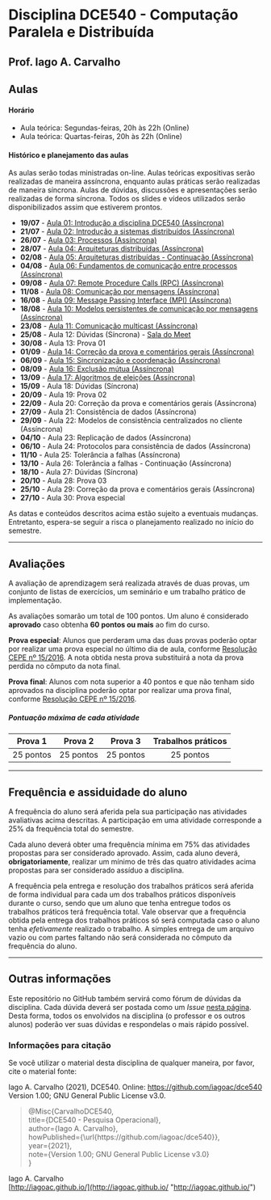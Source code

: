 # Disciplina DCE540 - Computação Paralela e Distribuída

## Prof. Iago A. Carvalho

## Aulas

#### Horário

  - Aula teórica: Segundas-feiras, 20h às 22h (Online)
  - Aula teórica: Quartas-feiras, 20h às 22h (Online)
 
#### Histórico e planejamento das aulas

As aulas serão todas ministradas on-line. Aulas teóricas expositivas serão realizadas de maneira assíncrona, enquanto aulas práticas serão realizadas de maneira síncrona. Aulas de dúvidas, discussões e apresentações serão realizadas de forma síncrona. Todos os slides e vídeos utilizados serão disponibilizados assim que estiverem prontos.

  - **19/07** - [Aula 01: Introdução a disciplina DCE540 (Assíncrona)](https://youtu.be/6b3pcEhdr5Q)
  - **21/07** - [Aula 02: Introdução a sistemas distribuídos (Assíncrona)](https://youtu.be/o95kWrMJDCE)
  - **26/07** - [Aula 03: Processos (Assíncrona)](https://youtu.be/hbe23CGlGbY)
  - **28/07** - [Aula 04: Arquiteturas distribuídas (Assíncrona)](https://youtu.be/O2ewQnW3J_g)
  - **02/08** - [Aula 05: Arquiteturas distribuídas - Continuação (Assíncrona)](https://youtu.be/6dzSmDMYLXE)
  - **04/08** - [Aula 06: Fundamentos de comunicação entre processos (Assíncrona)](https://youtu.be/RfRdrYEUSAc)
  - **09/08** - [Aula 07: Remote Procedure Calls (RPC) (Assíncrona)](https://youtu.be/weTd7jlh13I)
  - **11/08** - [Aula 08: Comunicação por mensagens (Assíncrona)](https://youtu.be/P1g0ImoZNXQ)
  - **16/08** - [Aula 09: Message Passing Interface (MPI) (Assíncrona)](https://youtu.be/7Czx_pSyf6k)
  - **18/08** - [Aula 10: Modelos persistentes de comunicação por mensagens (Assíncrona)](https://youtu.be/qQfd7W0HjEE)
  - **23/08** - [Aula 11: Comunicação multicast (Assíncrona)](https://youtu.be/-MekStw97B4)
  - **25/08** - Aula 12: Dúvidas (Síncrona) - [Sala do Meet](https://meet.google.com/lookup/eojno2f6ec)
  - **30/08** - Aula 13: Prova 01
  - **01/09** - [Aula 14: Correção da prova e comentários gerais (Assíncrona)](https://youtu.be/43qUTASRLIw)
  - **06/09** - [Aula 15: Sincronização e coordenação (Assíncrona)](https://youtu.be/z6b9UGzHpUA)
  - **08/09** - [Aula 16: Exclusão mútua (Assíncrona)](https://youtu.be/_Z-ObE_N8PI)
  - **13/09** - [Aula 17: Algoritmos de eleições (Assíncrona)](https://youtu.be/F0dSgEKs8zw)
  - **15/09** - Aula 18: Dúvidas (Síncrona)
  - **20/09** - Aula 19: Prova 02
  - **22/09** - Aula 20: Correção da prova e comentários gerais (Assíncrona)
  - **27/09** - Aula 21: Consistência de dados (Assíncrona)
  - **29/09** - Aula 22: Modelos de consistência centralizados no cliente (Assíncrona)
  - **04/10** - Aula 23: Replicação de dados (Assíncrona)
  - **06/10** - Aula 24: Protocolos para consistência de dados (Assíncrona)
  - **11/10** - Aula 25: Tolerância a falhas (Assíncrona)
  - **13/10** - Aula 26: Tolerância a falhas - Continuação (Assíncrona)
  - **18/10** - Aula 27: Dúvidas (Síncrona)
  - **20/10** - Aula 28: Prova 03
  - **25/10** - Aula 29: Correção da prova e comentários gerais (Assíncrona)
  - **27/10** - Aula 30: Prova especial

As datas e conteúdos descritos acima estão sujeito a eventuais mudanças. 
Entretanto, espera-se seguir a risca o planejamento realizado no início do semestre.

---

## Avaliações

A avaliação de aprendizagem será realizada através de duas provas, um conjunto de listas de exercícios, um seminário e um trabalho prático de implementação.  

As avaliações somarão um total de 100 pontos. Um aluno é considerado **aprovado** caso obtenha **60 pontos ou mais** ao fim do curso.

**Prova especial**: Alunos que perderam uma das duas provas poderão optar por realizar uma prova especial no último dia de aula, conforme [Resolução CEPE nº 15/2016](https://www.unifal-mg.edu.br/portal/wp-content/uploads/sites/52/2019/07/15-2016-aprova-Reg.-Geral-Cursos-de-gradua%C3%A7%C3%A3o-11935-8-alterada-pela-016-2019-vide-res-020-2019.pdf "Resolução CEPE nº 15/2016"). A nota obtida nesta prova substituirá a nota da prova perdida no cômputo da nota final.

**Prova final**: Alunos com nota superior a 40 pontos e que não tenham sido aprovados na disciplina poderão optar por realizar uma prova final, conforme [Resolução CEPE nº 15/2016](https://www.unifal-mg.edu.br/portal/wp-content/uploads/sites/52/2019/07/15-2016-aprova-Reg.-Geral-Cursos-de-gradua%C3%A7%C3%A3o-11935-8-alterada-pela-016-2019-vide-res-020-2019.pdf "Resolução CEPE nº 15/2016").

##### Pontuação máxima de cada atividade
| Prova 1  | Prova 2  |  Prova 3 | Trabalhos práticos | 
| :------------: | :------------: | :------------: | :------------: |
| 25 pontos  | 25 pontos  | 25 pontos  | 25 pontos  |

---

## Frequência e assiduidade do aluno

A frequência do aluno será aferida pela sua participação nas atividades avaliativas acima descritas. A participação em uma atividade corresponde a 25% da frequência total do semestre.

Cada aluno deverá obter uma frequência mínima em 75% das atividades propostas para ser considerado aprovado. Assim, cada aluno deverá, **obrigatoriamente**, realizar um mínimo de três das quatro atividades acima propostas para ser considerado assíduo a disciplina.

A frequência pela entrega e resolução dos trabalhos práticos será aferida de forma individual para cada um dos trabalhos práticos disponíveis durante o curso, sendo que um aluno que tenha entregue todos os trabalhos práticos terá frequência total.
Vale observar que a frequência obtida pela entrega dos trabalhos práticos só será computada caso o aluno tenha *efetivamente* realizado o trabalho. A simples entrega de um arquivo vazio ou com partes faltando não será considerada no cômputo da frequência do aluno.

---

## Outras informações

Este repositório no GitHub também servirá como fórum de dúvidas da disciplina. Cada dúvida deverá ser postada como um *Issue* [nesta página](https://github.com/iagoac/dce540/issues). Desta forma, todos os envolvidos na disciplina (o professor e os outros alunos) poderão ver suas dúvidas e respondelas o mais rápido possível.

### Informações para citação

Se você utilizar o material desta disciplina de qualquer maneira, por favor, cite o material fonte:

Iago A. Carvalho (2021), DCE540. Online: https://github.com/iagoac/dce540 Version 1.00; GNU General Public License v3.0.


> @Misc{CarvalhoDCE540,  
title={DCE540 - Pesquisa Operacional},  
author={Iago A. Carvalho},   
howPublished={\url{https&#58;//github\.com/iagoac/dce540}},  
year={2021},  
note={Version 1.00; GNU General Public License v3.0}  
}


Iago A. Carvalho  
[http://iagoac.github.io/](http://iagoac.github.io/ "http://iagoac.github.io/")

